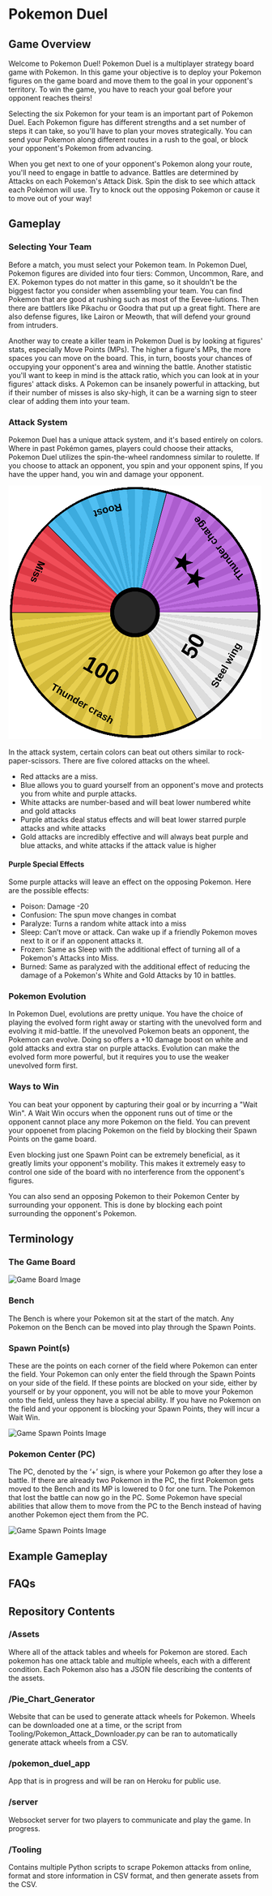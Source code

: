 # Pokemon Duel

## Game Overview
Welcome to Pokemon Duel! Pokemon Duel is a multiplayer strategy board game with Pokemon. In this game your objective is to deploy your Pokemon figures on the game board and move them to the goal in your opponent's territory. To win the game, you have to reach your goal before your opponent reaches theirs!

Selecting the six Pokemon for your team is an important part of Pokemon Duel. Each Pokemon figure has different strengths and a set number of steps it can take, so you'll have to plan your moves strategically. You can send your Pokemon along different routes in a rush to the goal, or block your opponent's Pokemon from advancing.

When you get next to one of your opponent's Pokemon along your route, you'll need to engage in battle to advance. Battles are determined by Attacks on each Pokemon's Attack Disk. Spin the disk to see which attack each Pokémon will use. Try to knock out the opposing Pokemon or cause it to move out of your way!

## Gameplay

### Selecting Your Team
Before a match, you must select your Pokemon team. In Pokemon Duel, Pokemon figures are divided into four tiers: Common, Uncommon, Rare, and EX. Pokemon types do not matter in this game, so it shouldn't be the biggest factor you consider when assembling your team. You can find Pokemon that are good at rushing such as most of the Eevee-lutions. Then there are battlers like Pikachu or Goodra that put up a great fight. There are also defense figures, like Lairon or Meowth, that will defend your ground from intruders.

Another way to create a killer team in Pokemon Duel is by looking at figures' stats, especially Move Points (MPs). The higher a figure's MPs, the more spaces you can move on the board. This, in turn, boosts your chances of occupying your opponent's area and winning the battle. Another statistic you'll want to keep in mind is the attack ratio, which you can look at in your figures' attack disks. A Pokemon can be insanely powerful in attacking, but if their number of misses is also sky-high, it can be a warning sign to steer clear of adding them into your team.

### Attack System
Pokemon Duel has a unique attack system, and it's based entirely on colors. Where in past Pokémon games, players could choose their attacks, Pokemon Duel utilizes the spin-the-wheel randomness similar to roulette. If you choose to attack an opponent, you spin and your opponent spins, If you have the upper hand, you win and damage your opponent.

![Attack Wheel Example](README_Images/Zapdos_EX_0_basic_attack_wheel.png)

In the attack system, certain colors can beat out others similar to rock-paper-scissors. There are five colored attacks on the wheel. 
* Red attacks are a miss. 
* Blue allows you to guard yourself from an opponent's move and protects you from white and purple attacks. 
* White attacks are number-based and will beat lower numbered white and gold attacks
* Purple attacks deal status effects and will beat lower starred purple attacks and white attacks
* Gold attacks are incredibly effective and will always beat purple and blue attacks, and white attacks if the attack value is higher

#### Purple Special Effects

Some purple attacks will leave an effect on the opposing Pokemon. Here are the possible effects:
* Poison: Damage -20
* Confusion: The spun move changes in combat
* Paralyze: Turns a random white attack into a miss
* Sleep: Can’t move or attack. Can wake up if a friendly Pokemon moves next to it or if an opponent attacks it.
* Frozen: Same as Sleep with the additional effect of turning all of a Pokemon's Attacks into Miss.
* Burned: Same as paralyzed with the additional effect of reducing the damage of a Pokemon's White and Gold Attacks by 10 in battles.

### Pokemon Evolution
In Pokemon Duel, evolutions are pretty unique. You have the choice of playing the evolved form right away or starting with the unevolved form and evolving it mid-battle. If the unevolved Pokemon beats an opponent, the Pokemon can evolve. Doing so offers a +10 damage boost on white and gold attacks and extra star on purple attacks. Evolution can make the evolved form more powerful, but it requires you to use the weaker unevolved form first.

### Ways to Win

You can beat your opponent by capturing their goal or by incurring a "Wait Win". A Wait Win occurs when the opponent runs out of time or the opponent cannot place any more Pokemon on the field. You can prevent your oppoenet from placing Pokemon on the field by blocking their Spawn Points on the game board.

Even blocking just one Spawn Point can be extremely beneficial, as it greatly limits your opponent's mobility. This makes it extremely easy to control one side of the board with no interference from the opponent's figures.

You can also send an opposing Pokemon to their Pokemon Center by surrounding your opponent. This is done by blocking each point surrounding the opponent's Pokemon.

## Terminology

### The Game Board
![Game Board Image](README_Images/Pokemon_Duel_Game_Board.jpg)

### Bench
The Bench is where your Pokemon sit at the start of the match. Any Pokemon on the Bench can be moved into play through the Spawn Points.

### Spawn Point(s)
These are the points on each corner of the field where Pokemon can enter the field. Your Pokemon can only enter the field through the Spawn Points on your side of the field. If these points are blocked on your side, either by yourself or by your opponent, you will not be able to move your Pokemon onto the field, unless they have a special ability. If you have no Pokemon on the field and your opponent is blocking your Spawn Points, they will incur a Wait Win.

![Game Spawn Points Image](README_Images/Game_Board_Spawn_Point_Highlight.jpg)

### Pokemon Center (PC)
The PC, denoted by the ‘+’ sign, is where your Pokemon go after they lose a battle. If there are already two Pokemon in the PC, the first Pokemon gets moved to the Bench and its MP is lowered to 0 for one turn. The Pokemon that lost the battle can now go in the PC. Some Pokemon have special abilities that allow them to move from the PC to the Bench instead of having another Pokemon eject them from the PC.

![Game Spawn Points Image](README_Images/Game_Board_PC_Highlight.jpg)

## Example Gameplay

## FAQs

## Repository Contents

### /Assets
Where all of the attack tables and wheels for Pokemon are stored. Each pokemon has one attack table and multiple wheels, each with a different condition. Each Pokemon also has a JSON file describing the contents of the assets.

### /Pie_Chart_Generator
Website that can be used to generate attack wheels for Pokemon. Wheels can be downloaded one at a time, or the script from Tooling/Pokemon_Attack_Downloader.py can be ran to automatically generate attack wheels from a CSV.

### /pokemon_duel_app
App that is in progress and will be ran on Heroku for public use.

### /server
Websocket server for two players to communicate and play the game. In progress.

### /Tooling
Contains multiple Python scripts to scrape Pokemon attacks from online, format and store information in CSV format, and then generate assets from the CSV.

